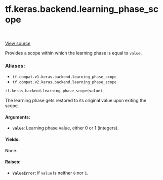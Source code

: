 <div itemscope itemtype="http://developers.google.com/ReferenceObject">
<meta itemprop="name" content="tf.keras.backend.learning_phase_scope" />
<meta itemprop="path" content="Stable" />
</div>

# tf.keras.backend.learning_phase_scope

<!-- Insert buttons -->

<table class="tfo-notebook-buttons tfo-api" align="left">
</table>

<a target="_blank" href="/code/stable/tensorflow/python/keras/backend.py">View source</a>



<!-- Start diff -->
Provides a scope within which the learning phase is equal to `value`.

### Aliases:

* `tf.compat.v1.keras.backend.learning_phase_scope`
* `tf.compat.v2.keras.backend.learning_phase_scope`


``` python
tf.keras.backend.learning_phase_scope(value)
```



<!-- Placeholder for "Used in" -->

The learning phase gets restored to its original value upon exiting the scope.

#### Arguments:


* <b>`value`</b>: Learning phase value, either 0 or 1 (integers).


#### Yields:

None.



#### Raises:


* <b>`ValueError`</b>: if `value` is neither `0` nor `1`.